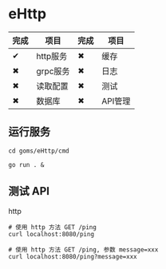 # eHttp

完成| 项目    |完成| 项目
---|---------|---|-------
 ✔ | http服务| ✖ | 缓存
 ✖ | grpc服务| ✖ | 日志
 ✖ | 读取配置| ✖ | 测试
 ✖ | 数据库  | ✖ | API管理

## 运行服务

```
cd goms/eHttp/cmd

go run . & 
```

## 测试 API

http
```
# 使用 http 方法 GET /ping
curl localhost:8080/ping

# 使用 http 方法 GET /ping, 参数 message=xxx
curl localhost:8080/ping?message=xxx
```
